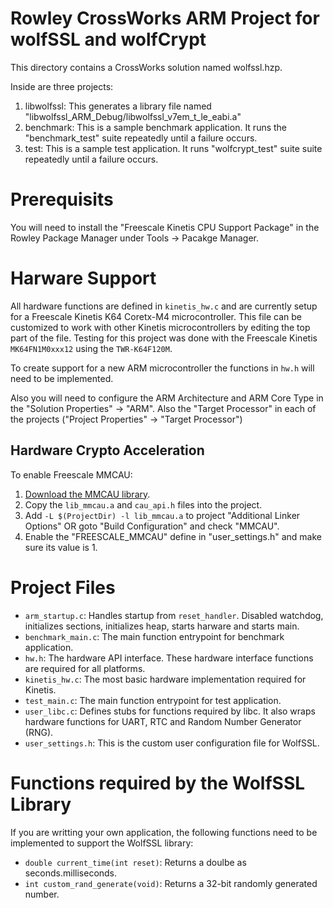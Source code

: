 # Rowley CrossWorks ARM Project for wolfSSL and wolfCrypt

This directory contains a CrossWorks solution named wolfssl.hzp.

Inside are three projects:

1. libwolfssl: 
This generates a library file named "libwolfssl_ARM_Debug/libwolfssl_v7em_t_le_eabi.a"
2. benchmark: 
This is a sample benchmark application. It runs the "benchmark_test" suite repeatedly until a failure occurs.
3. test: 
This is a sample test application. It runs "wolfcrypt_test" suite suite repeatedly until a failure occurs.

# Prerequisits

You will need to install the "Freescale Kinetis CPU Support Package" in the 
Rowley Package Manager under Tools -> Pacakge Manager.

# Harware Support

All hardware functions are defined in `kinetis_hw.c` and are currently setup for a Freescale Kinetis K64 Coretx-M4 microcontroller. This file can be customized to work with other Kinetis microcontrollers by editing the top part of the file. Testing for this project was done with the Freescale Kinetis `MK64FN1M0xxx12` using the `TWR-K64F120M`.

To create support for a new ARM microcontroller the functions in `hw.h` will need to be implemented.

Also you will need to configure the ARM Architecture and ARM Core Type in the "Solution Properties" -> "ARM". 
Also the "Target Processor" in each of the projects ("Project Properties" -> "Target Processor")

## Hardware Crypto Acceleration

To enable Freescale MMCAU:

1. [Download the MMCAU library](http://www.freescale.com/products/arm-processors/kinetis-cortex-m/k-series/k7x-glcd-mcus/crypto-acceleration-unit-cau-and-mmcau-software-library:CAUAP).
2. Copy the `lib_mmcau.a` and `cau_api.h` files into the project.
3. Add `-L $(ProjectDir) -l lib_mmcau.a` to project "Additional Linker Options" OR goto "Build Configuration" and check "MMCAU".
4. Enable the "FREESCALE_MMCAU" define in "user_settings.h" and make sure its value is 1.

# Project Files

* `arm_startup.c`: Handles startup from `reset_handler`. Disabled watchdog, initializes sections, initializes heap, starts harware and starts main.
* `benchmark_main.c`: The main function entrypoint for benchmark application.
* `hw.h`: The hardware API interface. These hardware interface functions are required for all platforms.
* `kinetis_hw.c`: The most basic hardware implementation required for Kinetis.
* `test_main.c`: The main function entrypoint for test application.
* `user_libc.c`: Defines stubs for functions required by libc. It also wraps hardware functions for UART, RTC and Random Number Generator (RNG).
* `user_settings.h`: This is the custom user configuration file for WolfSSL.

# Functions required by the WolfSSL Library

If you are writting your own application, the following functions need to be implemented to support the WolfSSL library:

* `double current_time(int reset)`: Returns a doulbe as seconds.milliseconds.
* `int custom_rand_generate(void)`: Returns a 32-bit randomly generated number.
